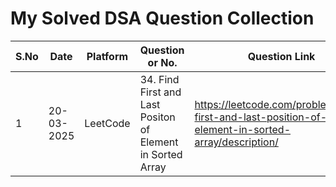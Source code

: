 # My Solved DSA Question Collection

| S.No | Date| Platform | Question or No. | Question Link | Github Solution Link | Topic Used | Language Used |
| ------ | ------ | ------ | ------ | ------ | ------ | ------ | ------ |
|  1 | 20-03-2025 | LeetCode | 34. Find First and Last Positon of Element in Sorted Array | https://leetcode.com/problems/find-first-and-last-position-of-element-in-sorted-array/description/ | https://github.com/rishi10rana/Rishi_DSA/tree/main/LeetCode/Binary%20Search/34.%20Find%20First%20and%20Last%20Position%20of%20Element%20in%20Sorted%20Array | Vector,Array,Binary Search | C++ |

